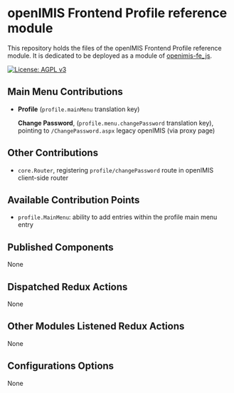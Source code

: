 # openIMIS Frontend Profile reference module
This repository holds the files of the openIMIS Frontend Profile reference module.
It is dedicated to be deployed as a module of [openimis-fe_js](https://github.com/openimis/openimis-fe_js).

[![License: AGPL v3](https://img.shields.io/badge/License-AGPL%20v3-blue.svg)](https://www.gnu.org/licenses/agpl-3.0)

## Main Menu Contributions
* **Profile** (`profile.mainMenu` translation key)

  **Change Password**, (`profile.menu.changePassword` translation key), pointing to `/ChangePassword.aspx` legacy openIMIS (via proxy page)

## Other Contributions
* `core.Router`, registering `profile/changePassword` route in openIMIS client-side router

## Available Contribution Points
* `profile.MainMenu`: ability to add entries within the profile main menu entry

## Published Components
None

## Dispatched Redux Actions
None

## Other Modules Listened Redux Actions
None

## Configurations Options
None
